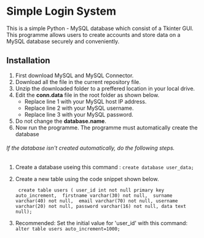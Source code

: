 # Simple Login System

This is a simple Python - MySQL database which consist of a Tkinter GUI. This programme allows users to create accounts and store data on a MySQL database securely and conveniently. 

## Installation
1. First download MySQL and MySQL Connector.
2. Download all the file in the current repository file.
3. Unzip the downloaded folder to a preffered location in your local drive.
4. Edit the **conn.data** file in the root folder as shown below.
    - Replace line 1 with your MySQL host IP address.
    - Replace line 2 with your MySQL username.
    - Replace line 3 with your MySQL password.
5. Do not change the **database.name**.
6. Now run the programme. The programme must automatically create the database

###### If the database isn't created automatically, do the following steps.

1. Create a database useing this command : `create database user_data;`
2. Create a new table using the code snippet shown below.

   ` create table users (
      user_id int not null primary key auto_increment, 
      firstname varchar(30) not null, 
      surname varchar(40) not null, 
      email varchar(70) not null,
      username varchar(20) not null,
      password varchar(16) not null,
      data text null);`

3. Recommended: Set the initial value for 'user_id' with this command:  `alter table users auto_increment=1000; `
